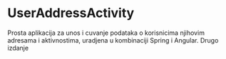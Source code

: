 # UserAddressActivity
Prosta aplikacija za unos i cuvanje podataka o korisnicima njihovim adresama i aktivnostima, uradjena u kombinaciji Spring i Angular. Drugo izdanje
